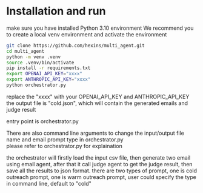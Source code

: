 # Installation and run
make sure you have installed Python 3.10 environment
We recommend you to create a local venv environment
and activate the environment
```bash
git clone https://github.com/hexins/multi_agent.git
cd multi_agent
python -m venv .venv
source .venv/bin/activate
pip install -r requirements.txt
export OPENAI_API_KEY="xxxx"
export ANTHROPIC_API_KEY="xxxx"
python orchestrator.py
```
replace the "xxxx" with your OPENAI_API_KEY and ANTHROPIC_API_KEY   
the output file is "cold.json", which will contain the generated emails and judge result   

entry point is orchestrator.py

There are also command line arguments to change the input/output file name and email prompt type in orchestrator.py   
please refer to orchestrator.py for explaination

the orchestrator will firstly load the input csv file, then generate two email using email agent, 
after that it call judge agent to get the judge result, then save all the results to json format.
there are two types of prompt, one is cold outreach prompt, one is warm outreach prompt, 
user could specify the type in command line, default to "cold"